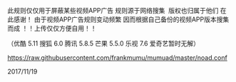 此规则仅仅用于屏蔽某些视频APP广告 规则源于网络搜集  版权也归属于他们 在此感谢！
由于视频APP广告规则变动频繁
因而根据自己备份的视频APP版本搜集而成
！！上传仅仅方便自用！！

（优酷 5.11
搜狐 6.0
腾讯 5.8.5
芒果 5.5.0
乐视 7.6
爱奇艺暂时无解）

https://raw.githubusercontent.com/frankmumu/mumuad/master/noad.conf

2017/11/19
